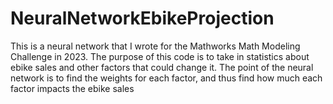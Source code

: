 # NeuralNetworkEbikeProjection
This is a neural network that I wrote for the Mathworks Math Modeling Challenge in 2023.  The purpose of this code is to take in statistics about ebike sales and other factors that could change it. The point of the neural network is to find the weights for each factor, and thus find how much each factor impacts the ebike sales 
